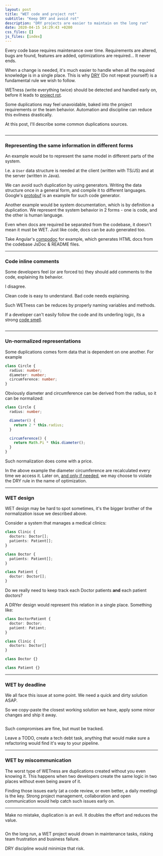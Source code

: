 ```yaml
---
layout: post
title: "WET code and project rot"
subtitle: "Keep DRY and avoid rot"
description: "DRY projects are easier to maintain on the long run"
date: 2020-04-15 14:29:43 +0200
css_files: []
js_files: [index]
---
```


Every code base requires maintenance over time.
Requirements are altered, bugs are found, features are added, optimizations are required... It never ends.

When a change is needed, it's much easier to handle when all the required knowledge is in a single place.
This is why [DRY](https://en.wikipedia.org/wiki/Don%27t_repeat_yourself) (Do not repeat yourself) is a fundamental rule we wish to follow.

WETness (write everything twice) should be detected and handled early on, before it leads to [project rot](https://en.wikipedia.org/wiki/Software_rot).

Some duplications may feel unavoidable, baked into the project requirements or the team behavior.
Automation and discipline can reduce this evilness drastically.

At this post, I'll describe some common duplications sources.

<p align="center" class="viz-wrapper">
  <img data-src="https://media.giphy.com/media/RKYaqZTEHGoqaVATNa/giphy.gif"
       style="max-width: 50%;"/>
</p>

---

### Representing the same information in different forms

An example would be to represent the same model in different parts of the system.

I.e. a `User` data structure is needed at the client (written with TS/JS) and at the server (written in Java).

We can avoid such duplication by using generators.
Writing the data structure once in a general form, and compile it to different languages.
Google's [protobuf](https://developers.google.com/protocol-buffers) is an example for such code generator.

Another example would be system documentation, which is by definition a duplication.
We represent the system behavior in 2 forms - one is code, and the other is human language.

Even when docs are required be separated from the codebase, it doesn't mean it must be WET.
Just like code, docs can be auto generated too.

Take Angular's [compodoc](https://compodoc.app/index.html) for example,
which generates HTML docs from the codebase JsDoc & README files.

---

### Code inline comments

Some developers feel (or are forced to) they should add comments to the code, explaining its behavior.

I disagree.

Clean code is easy to understand. Bad code needs explaining.

Such WETness can be reduces by properly naming variables and methods.

If a developer can't easily follow the code and its underling logic, its a strong [code smell](https://en.wikipedia.org/wiki/Code_smell).

<p align="center" class="viz-wrapper">
  <img data-src="https://media.giphy.com/media/liBsVeLILcyaY/giphy.gif"
       style="max-width: 50%;"/>
</p>

---

### Un-normalized representations

Some duplications comes form data that is dependent on one another.
For example

```typescript
class Circle {
  radius: number;
  diameter: number;
  circumference: number;
}
```

Obviously diameter and circumference can be derived from the radius, so it can be normalized:

```typescript
class Circle {
  radius: number;

  diameter() {
    return 2 * this.radius;
  }

  circumference() {
    return Math.Pi * this.diameter();
  }
}
```

Such normalization does come with a price.

In the above example the diameter circumference are recalculated every time we access it.
Later on, [and only if needed](https://stackify.com/premature-optimization-evil/), we may choose to violate the DRY rule in
the name of optimization.

---

### WET design

WET design may be hard to spot sometimes, it's the bigger brother of the normalization issue we described above.

Consider a system that manages a medical clinics:

```typescript
class Clinic {
  doctors: Doctor[];
  patients: Patient[];
}

class Doctor {
  patients: Patient[];
}

class Patient {
  doctor: Doctor[];
}
```

Do we really need to keep track each Doctor patients **and** each patient doctors?

A DRYer design would represent this relation in a single place. Something like:

```typescript
class DoctorPatient {
  doctor: Doctor;
  patient: Patient;
}

class Clinic {
  doctors: Doctor[]
}

class Doctor {}

class Patient {}
```

---

### WET by deadline

We all face this issue at some point. We need a quick and dirty solution ASAP.

So we copy-paste the closest working solution we have, apply some minor changes and ship it away.

<p align="center" class="viz-wrapper">
  <img data-src="https://media.giphy.com/media/WOYKaXG2xJsBO/giphy.gif"
       style="max-width: 50%;"/>
</p>

Such compromises are fine, but must be tracked.

Leave a TODO, create a tech debt task, anything that would make sure a refactoring would find it's way to your pipeline.

---

### WET by miscommunication

The worst type of WETness are duplications created without you even knowing it.
This happens when two developers create the same logic in two places without even being aware of it.

Finding those issues early (at a code review, or even better, a daily meeting) is the key.
Strong project management, collaboration and open communication would help catch such issues early on.

---

Make no mistake, duplication is an evil.
It doubles the effort and reduces the value.

<p align="center" class="viz-wrapper">
  <img data-src="https://media.giphy.com/media/vV5g3lCOzqAhO/giphy.gif"
       style="max-width: 50%;"/>
</p>

On the long run, a WET project would drown in maintenance tasks, risking team frustration and business failure.

DRY discipline would minimize that risk.
